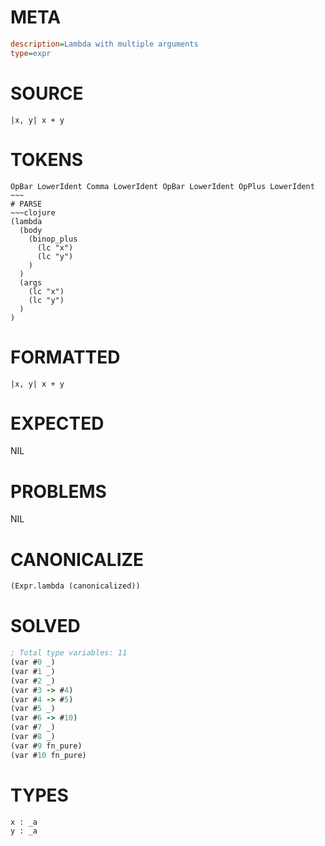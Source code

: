 # META
~~~ini
description=Lambda with multiple arguments
type=expr
~~~
# SOURCE
~~~roc
|x, y| x + y
~~~
# TOKENS
~~~text
OpBar LowerIdent Comma LowerIdent OpBar LowerIdent OpPlus LowerIdent ~~~
# PARSE
~~~clojure
(lambda
  (body
    (binop_plus
      (lc "x")
      (lc "y")
    )
  )
  (args
    (lc "x")
    (lc "y")
  )
)
~~~
# FORMATTED
~~~roc
|x, y| x + y
~~~
# EXPECTED
NIL
# PROBLEMS
NIL
# CANONICALIZE
~~~clojure
(Expr.lambda (canonicalized))
~~~
# SOLVED
~~~clojure
; Total type variables: 11
(var #0 _)
(var #1 _)
(var #2 _)
(var #3 -> #4)
(var #4 -> #5)
(var #5 _)
(var #6 -> #10)
(var #7 _)
(var #8 _)
(var #9 fn_pure)
(var #10 fn_pure)
~~~
# TYPES
~~~roc
x : _a
y : _a
~~~
